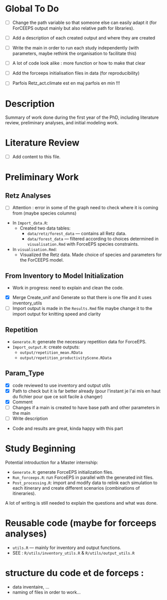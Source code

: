 
# Global To Do
- [ ] Change the path variable so that someone else can easily adapt it (for ForCEEPS output mainly but also relative path for libraries).
- [ ] Add a description of each created output and where they are created
- [ ] Write the main in order to run each study independently (with parameters, maybe rethink the organisation to facilitate this)
- [ ] A lot of code look alike : more function or how to make that clear

- [ ] Add the forceeps initialisation files in data (for reproducibility)
- [ ] Parfois Retz_act.climate est en maj parfois en min !!!

# Description
Summary of work done during the first year of the PhD, including literature review, preliminary analyses, and initial modeling work.

# Literature Review

- [ ] Add content to this file.

# Preliminary Work

## Retz Analyses

- [ ] Attention : error in some of the graph need to check where it is coming from (maybe species columns)

- In `Import_data.R`:
  - Created two data tables:
    - `data/retz/forest_data` — contains all Retz data.
    - `data/forest_data` — filtered according to choices determined in `visualisation.Rmd` with ForceEPS species constraints.
- In `visualisation.Rmd`:
  - Visualized the Retz data. Made choice of species and parameters for the ForCEEPS model.

## From Inventory to Model Initialization

- Work in progress: need to explain and clean the code.

- [x] Merge Create_unif and Generate so that there is one file and it uses inventory_utils 
- [ ] Import output is made in the `Results.Rmd` file maybe change it to the import output for knitting speed and clarity

## Repetition

- `Generate.R`: generate the necessary repetition data for ForceEPS.
- `Import_output.R`: create outputs:
  - `output/repetition_mean.RData`
  - `output/repetition_productivityScene.RData`

## Param_Type

- [x] code reviewed to use inventory and output utils
- [x] Path to check but it is far better already (pour l'instant je l'ai mis en haut du fichier pour que ce soit facile à changer)
- [x] Comment
- [ ] Changes if a main is created to have base path and other parameters in the main
- [ ] Write description

- Code and results are great, kinda happy with this part

# Study Beginning

Potential introduction for a Master internship:  
- `Generate.R`: generate ForceEPS initialization files.  
- `Run_forceeps.R`: run ForceEPS in parallel with the generated init files.  
- `Post_processing.R`: import and modify data to relink each simulation to each itinerary and create different scenarios (combinations of itineraries).  

A lot of writing is still needed to explain the questions and what was done.

# Reusable code (maybe for forceeps analyses)

- `utils.R` — mainly for inventory and output functions.
- SEE : `R/utils/inventory_utils.R` & `R/utils/output_utils.R`

# structure du code et de forceps :

- data inventaire, ...
- naming of files in order to work...